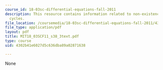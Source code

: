 ```yaml
---
course_id: 18-03sc-differential-equations-fall-2011
description: This resource contains information related to non-existence of limit
  cycles.
file_location: /coursemedia/18-03sc-differential-equations-fall-2011/4302b41e6027d5c636dba89a02871638_MIT18_03SCF11_s38_3text.pdf
file_type: application/pdf
layout: pdf
title: MIT18_03SCF11_s38_3text.pdf
type: course
uid: 4302b41e6027d5c636dba89a02871638

---
```

None